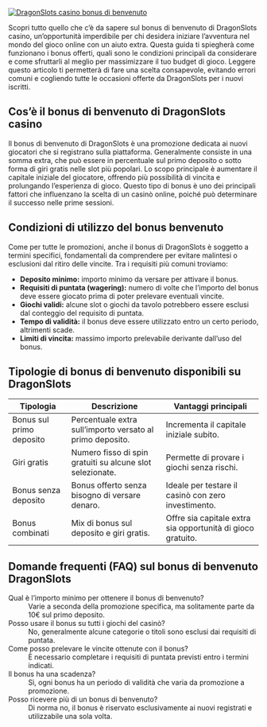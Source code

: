 [![DragonSlots casino bonus di benvenuto](https://123-caf.pages.dev/gitsignup.png)](https://vrmoo.ru/Bt82HjjY)

<p>Scopri tutto quello che c’è da sapere sul bonus di benvenuto di DragonSlots casino, un’opportunità imperdibile per chi desidera iniziare l’avventura nel mondo del gioco online con un aiuto extra. Questa guida ti spiegherà come funzionano i bonus offerti, quali sono le condizioni principali da considerare e come sfruttarli al meglio per massimizzare il tuo budget di gioco. Leggere questo articolo ti permetterà di fare una scelta consapevole, evitando errori comuni e cogliendo tutte le occasioni offerte da DragonSlots per i nuovi iscritti.</p>  <h2>Cos’è il bonus di benvenuto di DragonSlots casino</h2> <p>Il bonus di benvenuto di DragonSlots è una promozione dedicata ai nuovi giocatori che si registrano sulla piattaforma. Generalmente consiste in una somma extra, che può essere in percentuale sul primo deposito o sotto forma di giri gratis nelle slot più popolari. Lo scopo principale è aumentare il capitale iniziale del giocatore, offrendo più possibilità di vincita e prolungando l’esperienza di gioco. Questo tipo di bonus è uno dei principali fattori che influenzano la scelta di un casinò online, poiché può determinare il successo nelle prime sessioni.</p>  <h2>Condizioni di utilizzo del bonus benvenuto</h2> <p>Come per tutte le promozioni, anche il bonus di DragonSlots è soggetto a termini specifici, fondamentali da comprendere per evitare malintesi o esclusioni dal ritiro delle vincite. Tra i requisiti più comuni troviamo:</p> <ul> <li><strong>Deposito minimo:</strong> importo minimo da versare per attivare il bonus.</li> <li><strong>Requisiti di puntata (wagering):</strong> numero di volte che l’importo del bonus deve essere giocato prima di poter prelevare eventuali vincite.</li> <li><strong>Giochi validi:</strong> alcune slot o giochi da tavolo potrebbero essere esclusi dal conteggio del requisito di puntata.</li> <li><strong>Tempo di validità:</strong> il bonus deve essere utilizzato entro un certo periodo, altrimenti scade.</li> <li><strong>Limiti di vincita:</strong> massimo importo prelevabile derivante dall’uso del bonus.</li> </ul>  <h2>Tipologie di bonus di benvenuto disponibili su DragonSlots</h2> <table> <thead> <tr> <th>Tipologia</th> <th>Descrizione</th> <th>Vantaggi principali</th> </tr> </thead> <tbody> <tr> <td>Bonus sul primo deposito</td> <td>Percentuale extra sull’importo versato al primo deposito.</td> <td>Incrementa il capitale iniziale subito.</td> </tr> <tr> <td>Giri gratis</td> <td>Numero fisso di spin gratuiti su alcune slot selezionate.</td> <td>Permette di provare i giochi senza rischi.</td> </tr> <tr> <td>Bonus senza deposito</td> <td>Bonus offerto senza bisogno di versare denaro.</td> <td>Ideale per testare il casinò con zero investimento.</td> </tr> <tr> <td>Bonus combinati</td> <td>Mix di bonus sul deposito e giri gratis.</td> <td>Offre sia capitale extra sia opportunità di gioco gratuito.</td> </tr> </tbody> </table>  <h2>Domande frequenti (FAQ) sul bonus di benvenuto DragonSlots</h2> <dl> <dt>Qual è l’importo minimo per ottenere il bonus di benvenuto?</dt> <dd>Varie a seconda della promozione specifica, ma solitamente parte da 10€ sul primo deposito.</dd>  <dt>Posso usare il bonus su tutti i giochi del casinò?</dt> <dd>No, generalmente alcune categorie o titoli sono esclusi dai requisiti di puntata.</dd>  <dt>Come posso prelevare le vincite ottenute con il bonus?</dt> <dd>È necessario completare i requisiti di puntata previsti entro i termini indicati.</dd>  <dt>Il bonus ha una scadenza?</dt> <dd>Sì, ogni bonus ha un periodo di validità che varia da promozione a promozione.</dd>  <dt>Posso ricevere più di un bonus di benvenuto?</dt> <dd>Di norma no, il bonus è riservato esclusivamente ai nuovi registrati e utilizzabile una sola volta.</dd> </dl>